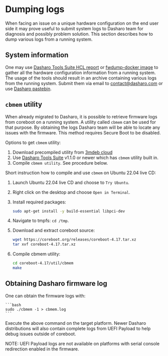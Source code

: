 # Dumping logs

When facing an issue on a unique hardware configuration on the end user side it
may prove useful to submit system logs to Dasharo team for diagnosis and
possibly problem solution. This section describes how to dump various logs from
a running system.

## System information

One may use [Dasharo Tools Suite HCL
report](https://docs.dasharo.com/dasharo-tools-suite/documentation/features/#hcl-report)
or [fwdump-docker image](https://github.com/3mdeb/fwdump-docker) to gather all
the hardware configuration information from a running system. The usage of the
tools should result in an archive containing various logs from the running
system. Submit them via email to
[contact@dasharo.com](mailto:contact@dasharo.com) or use [Dasharo
pastebin](https://paste.dasharo.com/).

## `cbmem` utility

When already migrated to Dasharo, it is possible to retrieve firmware logs from
coreboot on a running system. A utility called `cbmem` can be used for that
purpose. By obtaining the logs Dasharo team will be able to locate any issues
with the firmware. This method requires Secure Boot to be disabled.

Options to get `cbmem` utility:

1. Download precompiled utility from [3mdeb cloud](https://cloud.3mdeb.com/index.php/s/zTqkJQdNtJDo5Nd/download)
2. Use [Dasharo Tools Suite](https://docs.dasharo.com/dasharo-tools-suite/releases#v110)
   v1.1.0 or newer which has `cbmem` utility built in.
3. Compile `cbmem utility`. See procedure below.

Short instruction how to compile and use `cbmem` on Ubuntu 22.04 live CD:

1. Launch Ubuntu 22.04 live CD and choose to `Try Ubuntu`.
2. Right click on the desktop and choose `Open in Terminal`.
3. Install required packages:

    ```bash
    sudo apt-get install -y build-essential libpci-dev
    ```

4. Navigate to tmpfs: `cd /tmp`.
5. Download and extract coreboot source:

    ```bash
    wget https://coreboot.org/releases/coreboot-4.17.tar.xz
    tar xvf coreboot-4.17.tar.xz
    ```

6. Compile cbmem utility:

    ```bash
    cd coreboot-4.17/util/cbmem
    make
    ```

## Obtaining Dasharo firmware log

One can obtain the firmware logs with:

    ```bash
    sudo ./cbmem -1 > cbmem.log
    ```

Execute the above command on the target platform. Newer Dasharo distributions
will also contain complete logs from UEFI Payload to help debug issues outside
of coreboot.

NOTE: UEFI Payload logs are not available on platforms with serial console
redirection enabled in the firmware.
